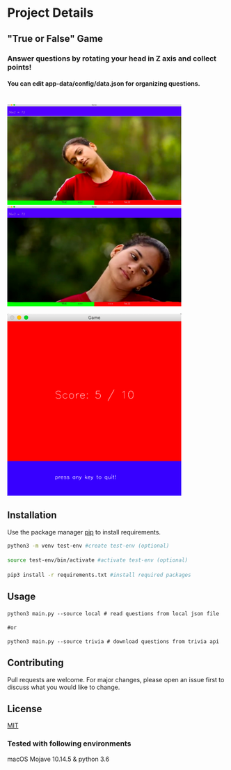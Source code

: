 # Project Details

## "True or False" Game 

### Answer questions by rotating your head in Z axis and collect points!

#### You can edit app-data/config/data.json for organizing questions.

#
<p float="left">
  <img src="app-data/images/screenshot-1.jpg" width="400" />
  <img src="app-data/images/screenshot-2.jpg" width="400" /> 
</p>

<p float="left">
  <img src="app-data/images/result.png" width="400" />
</p>

## Installation

Use the package manager [pip](https://pip.pypa.io/en/stable/) to install requirements.

```bash
python3 -m venv test-env #create test-env (optional)

source test-env/bin/activate #activate test-env (optional)

pip3 install -r requirements.txt #install required packages

```

## Usage

```
python3 main.py --source local # read questions from local json file

#or

python3 main.py --source trivia # download questions from trivia api
```

## Contributing
Pull requests are welcome. For major changes, please open an issue first to discuss what you would like to change.

## License
[MIT](https://choosealicense.com/licenses/mit/)


### Tested with following environments

macOS Mojave 10.14.5 & python 3.6
